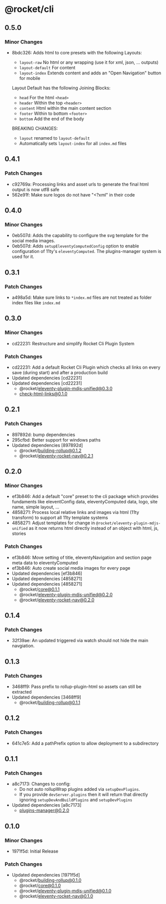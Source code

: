 # @rocket/cli

## 0.5.0

### Minor Changes

- 8bdc326: Adds html to core presets with the following Layouts:

  - `layout-raw` No html or any wrapping (use it for xml, json, ... outputs)
  - `layout-default` For content
  - `layout-index` Extends content and adds an "Open Navigation" button for mobile

  Layout Default has the following Joining Blocks:

  - `head` For the html `<head>`
  - `header` Within the top `<header>`
  - `content` Html within the main content section
  - `footer` Within to bottom `<footer>`
  - `bottom` Add the end of the body

  BREAKING CHANGES:

  - `layout` renamed to `layout-default`
  - Automatically sets `layout-index` for all `index.md` files

## 0.4.1

### Patch Changes

- c92769a: Processing links and asset urls to generate the final html output is now utf8 safe
- 562e91f: Make sure logos do not have "<?xml" in their code

## 0.4.0

### Minor Changes

- 0eb507d: Adds the capability to configure the svg template for the social media images.
- 0eb507d: Adds `setupEleventyComputedConfig` option to enable configuration of 11ty's `eleventyComputed`. The plugins-manager system is used for it.

## 0.3.1

### Patch Changes

- a498a5d: Make sure links to `*index.md` files are not treated as folder index files like `index.md`

## 0.3.0

### Minor Changes

- cd22231: Restructure and simplify Rocket Cli Plugin System

### Patch Changes

- cd22231: Add a default Rocket Cli Plugin which checks all links on every save (during start) and after a production build
- Updated dependencies [cd22231]
- Updated dependencies [cd22231]
  - @rocket/eleventy-plugin-mdjs-unified@0.3.0
  - check-html-links@0.1.0

## 0.2.1

### Patch Changes

- 897892d: bump dependencies
- 295cfbd: Better support for windows paths
- Updated dependencies [897892d]
  - @rocket/building-rollup@0.1.2
  - @rocket/eleventy-rocket-nav@0.2.1

## 0.2.0

### Minor Changes

- ef3b846: Add a default "core" preset to the cli package which provides fundaments like eleventConfig data, eleventyComputed data, logo, site name, simple layout, ...
- 4858271: Process local relative links and images via html (11ty transform) to support all 11ty template systems
- 4858271: Adjust templates for change in `@rocket/eleventy-plugin-mdjs-unified` as it now returns html directly instead of an object with html, js, stories

### Patch Changes

- ef3b846: Move setting of title, eleventyNavigation and section page meta data to eleventyComputed
- ef3b846: Auto create social media images for every page
- Updated dependencies [ef3b846]
- Updated dependencies [4858271]
- Updated dependencies [4858271]
  - @rocket/core@0.1.1
  - @rocket/eleventy-plugin-mdjs-unified@0.2.0
  - @rocket/eleventy-rocket-nav@0.2.0

## 0.1.4

### Patch Changes

- 32f39ae: An updated triggered via watch should not hide the main navgiation.

## 0.1.3

### Patch Changes

- 3468ff9: Pass prefix to rollup-plugin-html so assets can still be extracted
- Updated dependencies [3468ff9]
  - @rocket/building-rollup@0.1.1

## 0.1.2

### Patch Changes

- 641c7e5: Add a pathPrefix option to allow deployment to a subdirectory

## 0.1.1

### Patch Changes

- a8c7173: Changes to config:
  - Do not auto rollupWrap plugins added via `setupDevPlugins`.
  - If you provide `devServer.plugins` then it will return that directly ignoring `setupDevAndBuildPlugins` and `setupDevPlugins`
- Updated dependencies [a8c7173]
  - plugins-manager@0.2.0

## 0.1.0

### Minor Changes

- 1971f5d: Initial Release

### Patch Changes

- Updated dependencies [1971f5d]
  - @rocket/building-rollup@0.1.0
  - @rocket/core@0.1.0
  - @rocket/eleventy-plugin-mdjs-unified@0.1.0
  - @rocket/eleventy-rocket-nav@0.1.0
